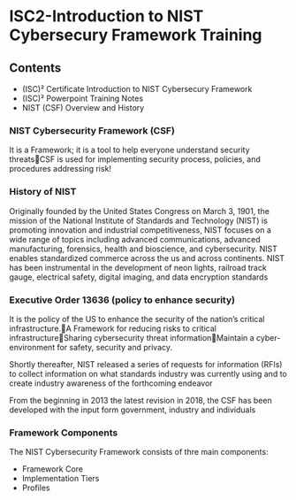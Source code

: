# ISC2-Introduction to NIST Cybersecury Framework Training

## Contents
-  (ISC)² Certificate Introduction to NIST Cybersecury Framework
- (ISC)² Powerpoint Training Notes
- NIST (CSF) Overview and History

### NIST Cybersecurity Framework (CSF) 
It is a Framework; it is a tool to help everyone understand security threatsCSF is used for implementing security process, policies, and procedures addressing risk!

### History of NIST
Originally founded by the United States Congress on March 3, 1901, the mission of the National Institute of Standards and Technology (NIST) is promoting innovation and industrial competitiveness, NIST focuses on a wide range of topics including advanced communications, advanced manufacturing, forensics, health and bioscience, and cybersecurity.
NIST enables standardized commerce across the us and across continents. NIST has been instrumental in the development of neon lights, railroad track gauge, electrical safety, digital imaging, and data encryption standards

### Executive Order 13636 (policy to enhance security)
It is the policy of the US to enhance the security of the nation’s critical infrastructure.A Framework for reducing risks to critical infrastructureSharing cybersecurity threat informationMaintain a cyber-environment for safety, security and privacy.

Shortly thereafter, NIST released a series of requests for information (RFIs) to collect information on what standards industry was currently using and to create industry awareness of the forthcoming endeavor

From the beginning in 2013 the latest revision in 2018, the CSF has been developed with the input form government, industry and individuals

### Framework Components
The NIST Cybersecurity Framework consists of thre main components:
- Framework Core
- Implementation Tiers
- Profiles
